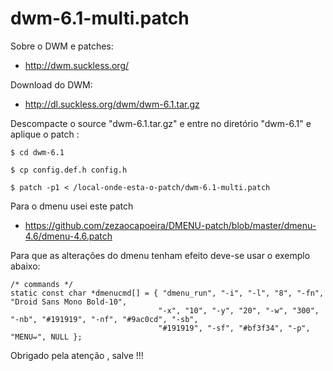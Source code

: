 # dwm-6.1-multi.patch

Sobre o DWM e patches:

- http://dwm.suckless.org/

Download do DWM:

- http://dl.suckless.org/dwm/dwm-6.1.tar.gz



Descompacte o source "dwm-6.1.tar.gz" e entre no diretório "dwm-6.1" e aplique o patch :

````
$ cd dwm-6.1

$ cp config.def.h config.h

$ patch -p1 < /local-onde-esta-o-patch/dwm-6.1-multi.patch

````

Para o dmenu usei este patch

- https://github.com/zezaocapoeira/DMENU-patch/blob/master/dmenu-4.6/dmenu-4.6.patch


Para que as alterações do dmenu tenham efeito deve-se usar o exemplo abaixo:

````
/* commands */
static const char *dmenucmd[] = { "dmenu_run", "-i", "-l", "8", "-fn", "Droid Sans Mono Bold-10",
                                 "-x", "10", "-y", "20", "-w", "300", "-nb", "#191919", "-nf", "#9ac0cd", "-sb",
                                 "#191919", "-sf", "#bf3f34", "-p", "MENU➫", NULL };
````

Obrigado pela atenção , salve !!!
